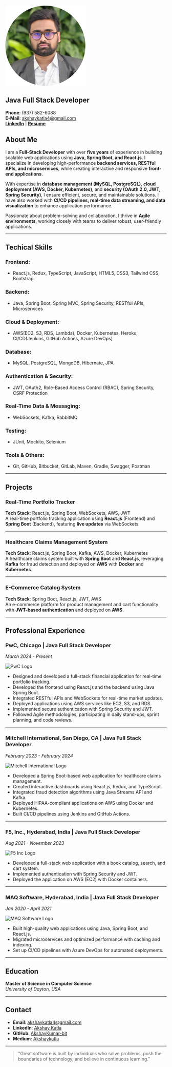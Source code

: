 <p align="left">
   <img src="Akshay_Profile_Pic.png" alt="Akshay Profile Pic" width="250">
 </p>

## Java Full Stack Developer
**Phone**: (937) 582-6088    
**E-Mail**: [akshaykatla4@gmail.com](mailto:akshaykatla4@gmail.com)   
**[LinkedIn](http://linkedin.com/in/akshay0404)** | **[Resume](./Akshay_Katla_Resume.pdf)**


## About Me

I am a **Full-Stack Developer** with over **five years** of experience in building scalable web applications using **Java, Spring Boot, and React.js**. I specialize in developing high-performance **backend services, RESTful APIs, and microservices**, while creating interactive and responsive **front-end applications**.  

With expertise in **database management (MySQL, PostgreSQL)**, **cloud deployment (AWS, Docker, Kubernetes)**, and **security (OAuth 2.0, JWT, Spring Security)**, I ensure efficient, secure, and maintainable solutions. I have also worked with **CI/CD pipelines, real-time data streaming, and data visualization** to enhance application performance.  

Passionate about problem-solving and collaboration, I thrive in **Agile environments**, working closely with teams to deliver robust, user-friendly applications.

---

## Techical Skills

### Frontend:
- React.js, Redux, TypeScript, JavaScript, HTML5, CSS3, Tailwind CSS, Bootstrap

### Backend:
- Java, Spring Boot, Spring MVC, Spring Security, RESTful APIs, Microservices

### Cloud & Deployment:
- AWS(EC2, S3, RDS, Lambda), Docker, Kubernetes, Heroku, CI/CD(Jenkins, GitHub Actions, Azure DevOps)

### Database:
- MySQL, PostgreSQL, MongoDB, Hibernate, JPA

### Authentication & Security:
- JWT, OAuth2, Role-Based Access Control (RBAC), Spring Security, CSRF Protection

### Real-Time Data & Messaging:
- WebSockets, Kafka, RabbitMQ

### Testing:
- JUnit, Mockito, Selenium

### Tools & Others:
- Git, GitHub, Bitbucket, GitLab, Maven, Gradle, Swagger, Postman

---

## Projects

### **Real-Time Portfolio Tracker**   

**Tech Stack**: React.js, Spring Boot, WebSockets, AWS, JWT     
A real-time portfolio tracking application using **React.js** (Frontend) and **Spring Boot** (Backend), featuring **live updates** via WebSockets.

---

### **Healthcare Claims Management System**     

**Tech Stack**: React.js, Spring Boot, Kafka, AWS, Docker, Kubernetes      
A healthcare claims system built with **Spring Boot** and **React.js**, leveraging **Kafka** for fraud detection and deployed on **AWS** with **Docker** and **Kubernetes**.

---

### **E-Commerce Catalog System**     

**Tech Stack**: Spring Boot, React.js, JWT, AWS     
An e-commerce platform for product management and cart functionality with **JWT-based authentication** and deployed on **AWS**.

---

## Professional Experience

### PwC, Chicago | **Java Full Stack Developer**  
*March 2024 - Present*

<p align="left">
  <img src="https://1000logos.net/wp-content/uploads/2021/05/PwC-logo.png" alt="PwC Logo" width="120">
</p>

- Designed and developed a full-stack financial application for real-time portfolio tracking.
- Developed the frontend using React.js and the backend using Java Spring Boot.
- Integrated RESTful APIs and WebSockets for real-time market updates.
- Deployed applications using AWS services like EC2, S3, and RDS.
- Implemented secure authentication with Spring Security and JWT.
- Followed Agile methodologies, participating in daily stand-ups, sprint planning, and code reviews.


---

### Mitchell International, San Diego, CA | **Java Full Stack Developer**  
*February 2023 - February 2024*

<p align="left">
  <img src="https://www.mitchell.com/sites/mitchell/files/2023-10/Mitchell_color-logo%402x-2023.png" alt="Mitchell International Logo" width="120">
</p>

- Developed a Spring Boot-based web application for healthcare claims management.
- Created interactive dashboards using React.js, Redux, and TypeScript.
- Integrated fraud detection algorithms using Java Streams API and Kafka.
- Deployed HIPAA-compliant applications on AWS using Docker and Kubernetes.
- Built CI/CD pipelines using Jenkins and GitHub Actions.
  
---

### F5, Inc., Hyderabad, India | **Java Full Stack Developer**  
*Aug 2021 - November 2023*

<p align="left">
  <img src="https://upload.wikimedia.org/wikipedia/en/thumb/f/f9/F5_Networks_logo.svg/1200px-F5_Networks_logo.svg.png" alt="F5 Inc Logo" width="90">
</p>

- Developed a full-stack web application with a book catalog, search, and cart system.
- Implemented authentication with Spring Security and JWT.
- Deployed the application on AWS (EC2) with Docker containers.

---

### MAQ Software, Hyderabad, India | **Java Full Stack Developer**  
*Jan 2020 - April 2021*

<p align="left">
  <img src="https://encrypted-tbn0.gstatic.com/images?q=tbn:ANd9GcQciG8UVo7mAnqehBrrKriIc2r8-r0rsxzY0w&s" alt="MAQ Software Logo" width="120">
</p>

- Built high-quality web applications using Java, Spring Boot, and React.js.
- Migrated microservices and optimized performance with caching and indexing.
- Set up CI/CD pipelines with Azure DevOps for automated deployments.

---

## Education

**Master of Science in Computer Science**  
*University of Dayton, USA*

---

## Contact

- **Email**: [akshaykatla4@gmail.com](mailto:akshaykatla4@gmail.com)
- **LinkedIn**: [Akshay Katla](http://linkedin.com/in/akshay0404)
- **GitHub**: [AkshayKumar-bit](https://github.com/AkshayKumar-bit)
- **Medium**: [Akshaykatla](https://medium.com/@akshaykatla4)

---

> "Great software is built by individuals who solve problems, push the boundaries of technology, and believe in continuous learning."
